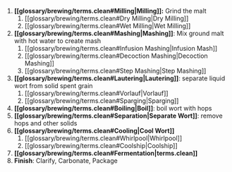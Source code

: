 1. **[[glossary/brewing/terms.clean#Milling|Milling]]:** Grind the malt
	1. [[glossary/brewing/terms.clean#Dry Milling|Dry Milling]]
	2. [[glossary/brewing/terms.clean#Wet Milling|Wet Milling]]
2. **[[glossary/brewing/terms.clean#Mashing|Mashing]]**: Mix ground malt with hot water to create mash
	1. [[glossary/brewing/terms.clean#Infusion Mashing|Infusion Mash]]
	2. [[glossary/brewing/terms.clean#Decoction Mashing|Decoction Mashing]]
	3. [[glossary/brewing/terms.clean#Step Mashing|Step Mashing]]
3. **[[glossary/brewing/terms.clean#Lautering|Lautering]]**: separate liquid wort from solid spent grain
	1. [[glossary/brewing/terms.clean#Vorlauf|Vorlauf]]
	2. [[glossary/brewing/terms.clean#Sparging|Sparging]]
4. **[[glossary/brewing/terms.clean#Boiling|Boil]]**: boil wort with hops
5. **[[glossary/brewing/terms.clean#Separation|Separate Wort]]**: remove hops and other solids
6. **[[glossary/brewing/terms.clean#Cooling|Cool Wort]]**
	1. [[glossary/brewing/terms.clean#Whirlpool|Whirlpool]]
	2. [[glossary/brewing/terms.clean#Coolship|Coolship]]
7. **[[glossary/brewing/terms.clean#Fermentation|terms.clean]]**
8. **Finish**: Clarify, Carbonate, Package
